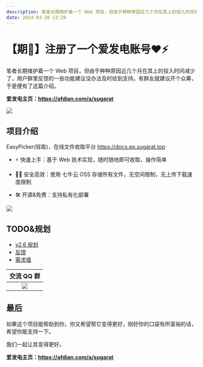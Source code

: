 ```yaml
---
description: 笔者长期维护着一个 Web 项目，但由于种种原因近几个月在其上的投入时间减少了，群里反馈的一些功能建议没办法及时给到支持。有群友就建议开个众筹
date: 2024-03-28 13:29
---
```

# 【期🐴】注册了一个爱发电账号❤️⚡

笔者长期维护着一个 Web 项目，但由于种种原因近几个月在其上的投入时间减少了，用户群里反馈的一些功能建议没办法及时给到支持。有群友就建议开个众筹，于是便有了这篇介绍。

**爱发电主页：https://afdian.com/a/sugarat**

![](https://cdn.upyun.sugarat.top/mdImg/sugar/6677cb36b2706d1920073073288ce42a)

## 项目介绍

EasyPicker(轻取)，在线文件收取平台 https://docs.ep.sugarat.top

* ⚡️ 快速上手：基于 Web 技术实现，随时随地即可收取，操作简单

* ✋🏻 安全高效：使用 七牛云 OSS 存储所有文件，无空间限制，无上传下载速度限制

* 🛠️ 开源&免费：支持私有化部署

![](https://img.cdn.sugarat.top/mdImg/sugar/32a918f22ec5043c1cf3a3fcff8a31fc)

## TODO&规划

* [v2.6 规划](https://docs.ep.sugarat.top/plan/log.html)
* [反馈](https://docs.ep.sugarat.top/plan/todo.html)
* [需求墙](https://docs.ep.sugarat.top/plan/wish.html)

|                               交流 QQ 群                                |
| :---------------------------------------------------------------------: |
| ![](https://img.cdn.sugarat.top/mdImg/MTY0Nzc1MjI3MzUwMw==647752273503) |

## 最后

如果这个项目能帮助到你，你又希望帮它变得更好，刚好你的口袋有所富裕的话，希望你能支持一下。

我们一起让其变得更好。

**爱发电主页：https://afdian.com/a/sugarat**
